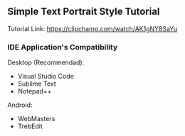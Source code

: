 ## Simple Text Portrait Style Tutorial

Tutorial Link: https://clipchamp.com/watch/AK1gNY8SaYu

### IDE Application's Compatibility

Desktop (Recommendad):

* Visual Studio Code
* Sublime Text
* Notepad++

Android:

* WebMasters
* TrebEdit

